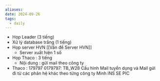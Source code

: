 ```yaml
---
aliases: 
date: 2024-09-26
tags:
  - daily
---
```

- Họp Leader (3 tiếng)
- Xử lý database trắng (1 tiếng)
- Họp server HVN [[Vấn đề Server HVN]]  
	- Server xuất hiện 1 số 
- Họp Thaco : 3 tiếng
	- Nội dung : gửi mail theo công ty 
- Thaco :
	179797
	0179797: TB_W28 Cấu hình Mail tuyển dụng và Mail gửi đi từ các phân hệ khác theo từng công ty Minh INS SE PIC

